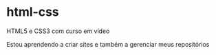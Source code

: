 # html-css
 HTML5 e CSS3 com curso em vídeo

 Estou aprendendo a criar sites e também a gerenciar meus repositórios
